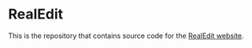 # RealEdit

This is the repository that contains source code for the [RealEdit website](https://peter-sushko.github.io/RealEdit/).
